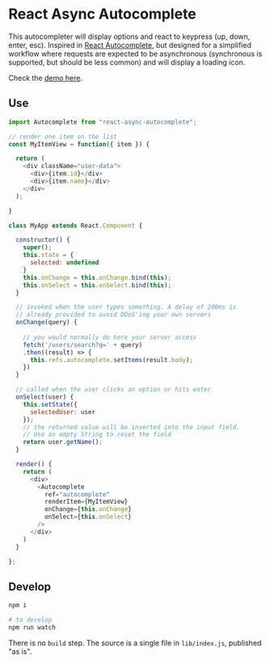 # React Async Autocomplete

This autocompleter will display options and react to keypress (up, down, enter, esc). Inspired in [React Autocomplete](https://github.com/reactjs/react-autocomplete), but designed for a simplified workflow where requests are expected to be asynchronous (synchronous is supported, but should be less common) and will display a loading icon.

Check the [demo here](http://koliseoapi.github.io/react-async-autocomplete).

## Use

```js
import Autocomplete from "react-async-autocomplete";

// render one item on the list
const MyItemView = function({ item }) {

  return (
    <div className="user-data">
      <div>{item.id}</div>
      <div>{item.name}</div>
    </div>
  );

} 

class MyApp extends React.Component {

  constructor() {
    super();
    this.state = {
      selected: undefined
    }
    this.onChange = this.onChange.bind(this);
    this.onSelect = this.onSelect.bind(this);
  }

  // invoked when the user types something. A delay of 200ms is 
  // already provided to avoid DDoS'ing your own servers
  onChange(query) {
    
    // you would normally do here your server access
    fetch('/users/search?q=' + query)
    .then((result) => {
      this.refs.autocomplete.setItems(result.body);
    })
  }

  // called when the user clicks an option or hits enter
  onSelect(user) {
    this.setState({
      selectedUser: user
    });
    // the returned value will be inserted into the input field. 
    // Use an empty String to reset the field
    return user.getName();
  }

  render() {
    return (
      <div>
        <Autocomplete 
          ref="autocomplete"
          renderItem={MyItemView} 
          onChange={this.onChange} 
          onSelect={this.onSelect}
        />
      </div>
    )
  }

};
```

## Develop

```bash
npm i

# to develop
npm run watch
```

There is no `build` step. The source is a single file in `lib/index.js`, published "as is".

